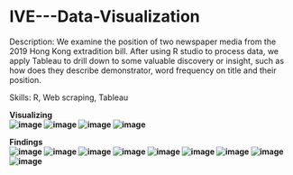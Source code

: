 # IVE---Data-Visualization
Description: We examine the position of two newspaper media from the 2019 Hong Kong extradition bill. After using R studio to process data, we apply Tableau to drill down to some valuable discovery or insight, such as how does they describe demonstrator, word frequency on title and their position.  

Skills: R, Web scraping, Tableau<br>

<b>Visualizing<b><br>
![image](https://user-images.githubusercontent.com/86401891/126526466-8571617f-c4bc-40cf-a9b6-8363aef998ed.png)
![image](https://user-images.githubusercontent.com/86401891/126946646-40b70102-2f87-40bc-9a0a-27b829a1fe18.png)
![image](https://user-images.githubusercontent.com/86401891/126946661-480f8e00-6252-4c55-a1c4-c0e0b2a47579.png)
![image](https://user-images.githubusercontent.com/86401891/126946683-ccc53e67-17e8-49e5-9eb6-c120a958c95b.png)

<b>Findings<b><br>
![image](https://user-images.githubusercontent.com/86401891/126946778-e226a157-3247-453b-8b30-53f5bb825421.png)
![image](https://user-images.githubusercontent.com/86401891/126946820-effa2a53-dbdc-428b-b7f9-fa7808701289.png)
![image](https://user-images.githubusercontent.com/86401891/126526561-9644d419-4b49-4e12-bf07-0251e0be3042.png)
![image](https://user-images.githubusercontent.com/86401891/126526722-0b6e5ef0-7d40-43a3-995a-00a2d7692bbb.png)
![image](https://user-images.githubusercontent.com/86401891/126526748-0e1226fd-49af-4107-8935-64857fb36b9c.png)
![image](https://user-images.githubusercontent.com/86401891/126946896-169e5e0e-93fc-4644-aff9-e477d539c180.png)
![image](https://user-images.githubusercontent.com/86401891/126946913-63a3cd8b-38d2-4a6c-a246-c0cb402a2327.png)
![image](https://user-images.githubusercontent.com/86401891/126947663-49610bb5-514e-4a04-a019-b97684922447.png)
![image](https://user-images.githubusercontent.com/86401891/126947746-6e9a5271-a2c3-42b0-bffb-af3bcf1a28e2.png)
